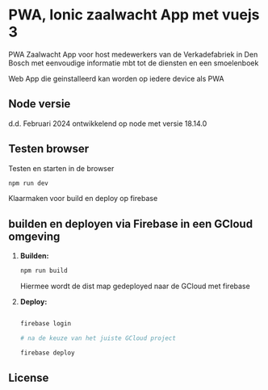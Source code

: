 # PWA, Ionic zaalwacht App met vuejs 3

PWA Zaalwacht App voor host medewerkers van de Verkadefabriek in Den Bosch met eenvoudige informatie mbt tot de diensten en een smoelenboek

Web App die geinstalleerd kan worden op iedere device als PWA

## Node versie

   d.d. Februari 2024 ontwikkelend op node met versie 18.14.0

## Testen browser

Testen en starten in de browser

```bash
npm run dev
```

Klaarmaken voor build en deploy op firebase

## builden en deployen via Firebase in een GCloud omgeving

1. **Builden:**

   ```bash
   npm run build
   ```

    Hiermee wordt de dist map gedeployed naar de GCloud met firebase

2. **Deploy:**


   ```bash
   
   firebase login
   
   # na de keuze van het juiste GCloud project

   firebase deploy
   ```

## License

